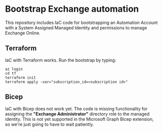 # Bootstrap Exchange automation
This repository includes IaC code for bootstrapping an Automation Account with a System Assigned Managed Identity and permissions to manage Exchange Online. 

## Terraform
IaC with Terraform works. Run the bootstrap by typing:

```
az login
cd tf
terraform init
terraform apply -var="subscription_id=<subscription id>"
```

## Bicep
IaC with Bicep does not work yet. The code is missing functionality for assigning the **"Exchange Administrator"** directory role to the managed identity. This is not yet supported in the Microsoft Graph Bicep extension, so we're just going to have to wait patiently.
